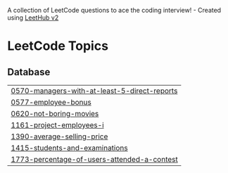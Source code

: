 A collection of LeetCode questions to ace the coding interview! - Created using [LeetHub v2](https://github.com/arunbhardwaj/LeetHub-2.0)
<!---LeetCode Topics Start-->
# LeetCode Topics
## Database
|  |
| ------- |
| [0570-managers-with-at-least-5-direct-reports](https://github.com/Dheerajsingh002/SQL_Leetcode/tree/master/0570-managers-with-at-least-5-direct-reports) |
| [0577-employee-bonus](https://github.com/Dheerajsingh002/SQL_Leetcode/tree/master/0577-employee-bonus) |
| [0620-not-boring-movies](https://github.com/Dheerajsingh002/SQL_Leetcode/tree/master/0620-not-boring-movies) |
| [1161-project-employees-i](https://github.com/Dheerajsingh002/SQL_Leetcode/tree/master/1161-project-employees-i) |
| [1390-average-selling-price](https://github.com/Dheerajsingh002/SQL_Leetcode/tree/master/1390-average-selling-price) |
| [1415-students-and-examinations](https://github.com/Dheerajsingh002/SQL_Leetcode/tree/master/1415-students-and-examinations) |
| [1773-percentage-of-users-attended-a-contest](https://github.com/Dheerajsingh002/SQL_Leetcode/tree/master/1773-percentage-of-users-attended-a-contest) |
<!---LeetCode Topics End-->